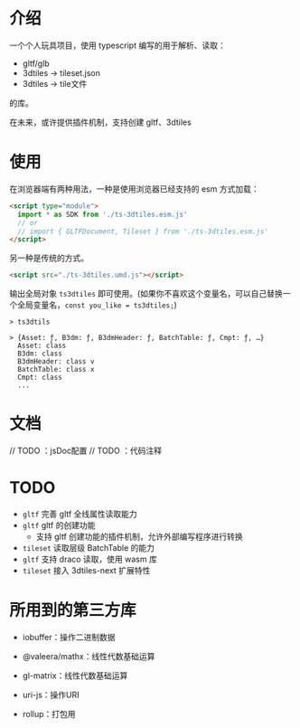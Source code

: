 # 介绍

一个个人玩具项目，使用 typescript 编写的用于解析、读取：

- gltf/glb
- 3dtiles -> tileset.json
- 3dtiles -> tile文件

的库。

在未来，或许提供插件机制，支持创建 gltf、3dtiles

# 使用

在浏览器端有两种用法，一种是使用浏览器已经支持的 esm 方式加载：

``` html
<script type="module">
  import * as SDK from './ts-3dtiles.esm.js'
  // or
  // import { GLTFDocument, Tileset } from './ts-3dtiles.esm.js'
</script>
```

另一种是传统的方式。

``` html
<script src="./ts-3dtiles.umd.js"></script>
```

输出全局对象 `ts3dtiles` 即可使用。(如果你不喜欢这个变量名，可以自己替换一个全局变量名，`const you_like = ts3dtiles;`)

``` 
> ts3dtils

> {Asset: ƒ, B3dm: ƒ, B3dmHeader: ƒ, BatchTable: ƒ, Cmpt: ƒ, …}
  Asset: class
  B3dm: class
  B3dmHeader: class v
  BatchTable: class x
  Cmpt: class
  ...
```

# 文档

// TODO ：jsDoc配置
// TODO ：代码注释

# TODO

- `gltf` 完善 gltf 全线属性读取能力
- `gltf` gltf 的创建功能
  - 支持 gltf 创建功能的插件机制，允许外部编写程序进行转换
- `tileset` 读取层级 BatchTable 的能力
- `gltf` 支持 draco 读取，使用 wasm 库
- `tileset` 接入 3dtiles-next 扩展特性

# 所用到的第三方库

- iobuffer：操作二进制数据
- @valeera/mathx：线性代数基础运算
- gl-matrix：线性代数基础运算
- uri-js：操作URI

- rollup：打包用